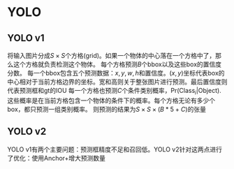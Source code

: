 # YOLO

## YOLO v1
将输入图片分成$S\times S$个方格(grid)。如果一个物体的中心落在一个方格中了，那么这个方格就负责检测这个物体。
每个方格预测$B$个bbox以及这些box的置信度分数。
每一个bbox包含五个预测数据：$x,y,w,h$和置信度。$(x,y)$坐标代表box的中心相对于当前方格边界的坐标。宽和高则关于整张图片进行预测。最后置信度则代表预测框和gt的IOU
每一个方格也预测$C$个条件类别概率，$\text{Pr}(\text{Class}_i|\text{Object})$. 这些概率是在当前方格包含一个物体的条件下的概率。每个方格无论有多少个box，都只预测一组类别概率。
则预测的结果为$S\times S\times(B*5+C)$的张量

## YOLO v2
YOLO v1有两个主要问题：预测框精度不足和召回低。YOLO v2针对这两点进行了优化：使用Anchor+增大预测数量